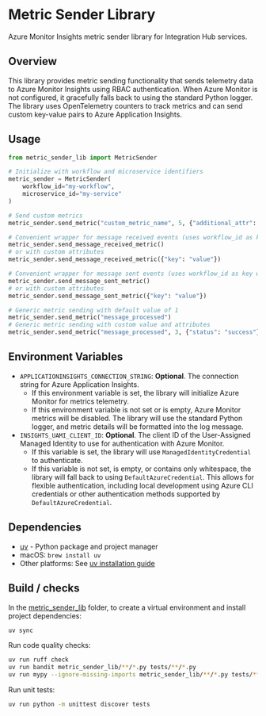 # Metric Sender Library

Azure Monitor Insights metric sender library for Integration Hub services.

## Overview

This library provides metric sending functionality that sends telemetry data to Azure Monitor Insights using RBAC authentication. When Azure Monitor is not configured, it gracefully falls back to using the standard Python logger. The library uses OpenTelemetry counters to track metrics and can send custom key-value pairs to Azure Application Insights.

## Usage

```python
from metric_sender_lib import MetricSender

# Initialize with workflow and microservice identifiers
metric_sender = MetricSender(
    workflow_id="my-workflow",
    microservice_id="my-service"
)

# Send custom metrics
metric_sender.send_metric("custom_metric_name", 5, {"additional_attr": "value"})

# Convenient wrapper for message received events (uses workflow_id as key with value 1)
metric_sender.send_message_received_metric()
# or with custom attributes
metric_sender.send_message_received_metric({"key": "value"})

# Convenient wrapper for message sent events (uses workflow_id as key with value 1)
metric_sender.send_message_sent_metric()
# or with custom attributes
metric_sender.send_message_sent_metric({"key": "value"})

# Generic metric sending with default value of 1
metric_sender.send_metric("message_processed")
# Generic metric sending with custom value and attributes
metric_sender.send_metric("message_processed", 3, {"status": "success"})
```

## Environment Variables

- `APPLICATIONINSIGHTS_CONNECTION_STRING`: **Optional**. The connection string for Azure Application Insights.
  - If this environment variable is set, the library will initialize Azure Monitor for metrics telemetry.
  - If this environment variable is not set or is empty, Azure Monitor metrics will be disabled. The library will use the standard Python logger, and metric details will be formatted into the log message.
- `INSIGHTS_UAMI_CLIENT_ID`: **Optional**. The client ID of the User-Assigned Managed Identity to use for authentication with Azure Monitor.
  - If this variable is set, the library will use `ManagedIdentityCredential` to authenticate.
  - If this variable is not set, is empty, or contains only whitespace, the library will fall back to using `DefaultAzureCredential`. This allows for flexible authentication, including local development using Azure CLI credentials or other authentication methods supported by `DefaultAzureCredential`.

## Dependencies

- [uv](https://docs.astral.sh/uv/) - Python package and project manager
- macOS: `brew install uv`
- Other platforms: See [uv installation guide](https://docs.astral.sh/uv/getting-started/installation/)

## Build / checks

In the [metric_sender_lib](.) folder, to create a virtual environment and install project dependencies:

```bash
uv sync
```

Run code quality checks:

```bash
uv run ruff check
uv run bandit metric_sender_lib/**/*.py tests/**/*.py
uv run mypy --ignore-missing-imports metric_sender_lib/**/*.py tests/**/*.py
```

Run unit tests:

```bash
uv run python -m unittest discover tests
```
